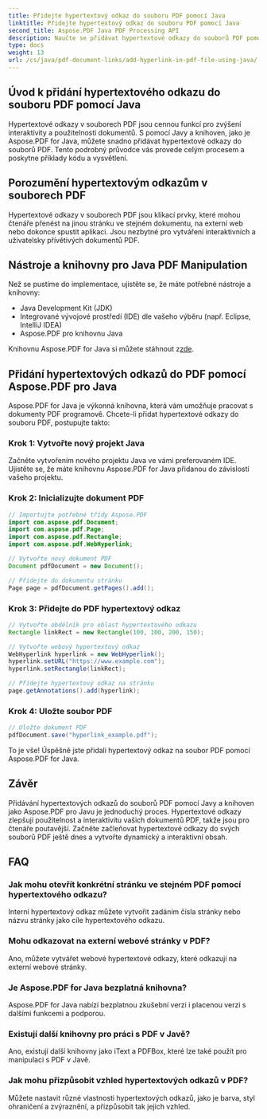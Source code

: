 ```yaml
---
title: Přidejte hypertextový odkaz do souboru PDF pomocí Java
linktitle: Přidejte hypertextový odkaz do souboru PDF pomocí Java
second_title: Aspose.PDF Java PDF Processing API
description: Naučte se přidávat hypertextové odkazy do souborů PDF pomocí Java pomocí podrobných pokynů a zdrojového kódu. Vylepšete své dokumenty PDF interaktivitou.
type: docs
weight: 13
url: /cs/java/pdf-document-links/add-hyperlink-in-pdf-file-using-java/
---
```


## Úvod k přidání hypertextového odkazu do souboru PDF pomocí Java

Hypertextové odkazy v souborech PDF jsou cennou funkcí pro zvýšení interaktivity a použitelnosti dokumentů. S pomocí Javy a knihoven, jako je Aspose.PDF for Java, můžete snadno přidávat hypertextové odkazy do souborů PDF. Tento podrobný průvodce vás provede celým procesem a poskytne příklady kódu a vysvětlení.

## Porozumění hypertextovým odkazům v souborech PDF

Hypertextové odkazy v souborech PDF jsou klikací prvky, které mohou čtenáře přenést na jinou stránku ve stejném dokumentu, na externí web nebo dokonce spustit aplikaci. Jsou nezbytné pro vytváření interaktivních a uživatelsky přívětivých dokumentů PDF.

## Nástroje a knihovny pro Java PDF Manipulation

Než se pustíme do implementace, ujistěte se, že máte potřebné nástroje a knihovny:

- Java Development Kit (JDK)
- Integrované vývojové prostředí (IDE) dle vašeho výběru (např. Eclipse, IntelliJ IDEA)
- Aspose.PDF pro knihovnu Java

 Knihovnu Aspose.PDF for Java si můžete stáhnout z[zde](https://releases.aspose.com/pdf/java/).

## Přidání hypertextových odkazů do PDF pomocí Aspose.PDF pro Java

Aspose.PDF for Java je výkonná knihovna, která vám umožňuje pracovat s dokumenty PDF programově. Chcete-li přidat hypertextové odkazy do souboru PDF, postupujte takto:

### Krok 1: Vytvořte nový projekt Java

Začněte vytvořením nového projektu Java ve vámi preferovaném IDE. Ujistěte se, že máte knihovnu Aspose.PDF for Java přidanou do závislostí vašeho projektu.

### Krok 2: Inicializujte dokument PDF

```java
// Importujte potřebné třídy Aspose.PDF
import com.aspose.pdf.Document;
import com.aspose.pdf.Page;
import com.aspose.pdf.Rectangle;
import com.aspose.pdf.WebHyperlink;

// Vytvořte nový dokument PDF
Document pdfDocument = new Document();

// Přidejte do dokumentu stránku
Page page = pdfDocument.getPages().add();
```

### Krok 3: Přidejte do PDF hypertextový odkaz

```java
// Vytvořte obdélník pro oblast hypertextového odkazu
Rectangle linkRect = new Rectangle(100, 100, 200, 150);

// Vytvořte webový hypertextový odkaz
WebHyperlink hyperlink = new WebHyperlink();
hyperlink.setURL("https://www.example.com");
hyperlink.setRectangle(linkRect);

// Přidejte hypertextový odkaz na stránku
page.getAnnotations().add(hyperlink);
```

### Krok 4: Uložte soubor PDF

```java
// Uložte dokument PDF
pdfDocument.save("hyperlink_example.pdf");
```

To je vše! Úspěšně jste přidali hypertextový odkaz na soubor PDF pomocí Aspose.PDF for Java.

## Závěr

Přidávání hypertextových odkazů do souborů PDF pomocí Javy a knihoven jako Aspose.PDF pro Javu je jednoduchý proces. Hypertextové odkazy zlepšují použitelnost a interaktivitu vašich dokumentů PDF, takže jsou pro čtenáře poutavější. Začněte začleňovat hypertextové odkazy do svých souborů PDF ještě dnes a vytvořte dynamický a interaktivní obsah.

## FAQ

### Jak mohu otevřít konkrétní stránku ve stejném PDF pomocí hypertextového odkazu?

Interní hypertextový odkaz můžete vytvořit zadáním čísla stránky nebo názvu stránky jako cíle hypertextového odkazu.

### Mohu odkazovat na externí webové stránky v PDF?

Ano, můžete vytvářet webové hypertextové odkazy, které odkazují na externí webové stránky.

### Je Aspose.PDF for Java bezplatná knihovna?

Aspose.PDF for Java nabízí bezplatnou zkušební verzi i placenou verzi s dalšími funkcemi a podporou.

### Existují další knihovny pro práci s PDF v Javě?

Ano, existují další knihovny jako iText a PDFBox, které lze také použít pro manipulaci s PDF v Javě.

### Jak mohu přizpůsobit vzhled hypertextových odkazů v PDF?

Můžete nastavit různé vlastnosti hypertextových odkazů, jako je barva, styl ohraničení a zvýraznění, a přizpůsobit tak jejich vzhled.